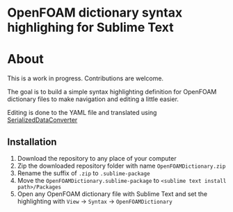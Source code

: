 # OpenFOAM dictionary syntax highlighing for Sublime Text

# About

This is a work in progress. Contributions are welcome.

The goal is to build a simple syntax highlighting definition for OpenFOAM
dictionary files to make navigation and editing a little easier.

Editing is done to the YAML file and translated using
[SerializedDataConverter](https://github.com/facelessuser/SerializedDataConverter)

## Installation
1. Download the repository to any place of your computer
2. Zip the downloaded repository folder with name `OpenFOAMDictionary.zip`
3. Rename the suffix of `.zip` to `.sublime-package`
4. Move the `OpenFOAMDictionary.sublime-package` to `<sublime text install path>/Packages`
5. Open any OpenFOAM dictionary file with Sublime Text and set the highlighting with `View` -> `Syntax` -> `OpenFOAMDictionary`
